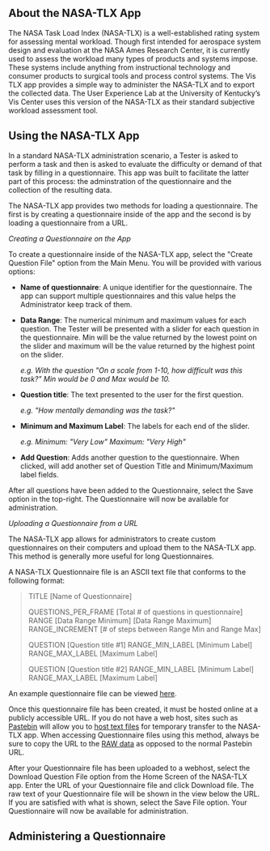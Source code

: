## About the NASA-TLX App ##

The NASA Task Load Index (NASA-TLX) is a well-established rating system for 
assessing mental workload. Though first intended for aerospace system design 
and evaluation at the NASA Ames Research Center, it is currently used to 
assess the workload many types of products and systems impose. These systems 
include anything from instructional technology and consumer products to surgical 
tools and process control systems. The Vis TLX app provides a simple way to 
administer the NASA-TLX and to export the collected data. The User Experience 
Lab at the University of Kentucky’s Vis Center uses this version of the NASA-TLX 
as their standard subjective workload assessment tool.  

## Using the NASA-TLX App ##

In a standard NASA-TLX administration scenario, a Tester is asked to perform a 
task and then is asked to evaluate the difficulty or demand of that task by 
filling in a questionnaire. This app was built to facilitate the latter part of 
this process: the adminstration of the questionnaire and the collection of the 
resulting data.  

The NASA-TLX app provides two methods for loading a questionnaire. The first is 
by creating a questionnaire inside of the app and the second is by loading a 
questionnaire from a URL.  

_Creating a Questionnaire on the App_

To create a questionnaire inside of the NASA-TLX app, select the "Create Question 
File" option from the Main Menu. You will be provided with various options:  

* **Name of questionnaire**: A unique identifier for the questionnaire. The app 
can support multiple questionnaires and this value helps the Administrator keep 
track of them.  

* **Data Range**: The numerical minimum and maximum values for each question. 
The Tester will be presented with a slider for each question in the 
questionnaire. Min will be the value returned by the lowest point on the slider 
and maximum will be the value returned by the highest point on the slider.

    _e.g. With the question "On a scale from 1-10, how difficult was this task?" Min 
would be 0 and Max would be 10._  

* **Question title**: The text presented to the user for the first question.

    _e.g. "How mentally demanding was the task?"_

* **Minimum and Maximum Label**: The labels for each end of the slider.

    _e.g. Minimum: "Very Low" Maximum: "Very High"_

* **Add Question**: Adds another question to the questionnaire. When clicked, 
will add another set of Question Title and Minimum/Maximum label fields.  

After all questions have been added to the Questionnaire, select the Save option 
in the top-right. The Questionnaire will now be available for administration.  

_Uploading a Questionnaire from a URL_

The NASA-TLX app allows for administrators to create custom questionnaires on 
their computers and upload them to the NASA-TLX app. This method is generally 
more useful for long Questionnaires. 

A NASA-TLX Questionnaire file is an ASCII text file that conforms to the 
following format:  

> TITLE \[Name of Questionnaire\]  
>
> QUESTIONS_PER_FRAME \[Total # of questions in questionnaire\]  
> RANGE \[Data Range Minimum\] \[Data Range Maximum\]  
> RANGE_INCREMENT \[# of steps between Range Min and Range Max\]  
>
>
> QUESTION \[Question title #1\]
> RANGE_MIN_LABEL [Minimum Label]  
> RANGE_MAX_LABEL [Maximum Label]  
>
> 
> QUESTION \[Question title #2\]
> RANGE_MIN_LABEL [Minimum Label]  
> RANGE_MAX_LABEL [Maximum Label]  

An example questionnaire file can be viewed [here](https://github.com/viscenter-ios/TLXApp/blob/master/TLXQuestionnaire_Example).  

Once this questionnaire file has been created, it must be hosted online at a 
publicly accessible URL. If you do not have a web host, sites such as [Pastebin](http://pastebin.com)
will allow you to [host text files](http://pastebin.com/zcFfjguA) for temporary transfer to the NASA-TLX app. 
When accessing Questionnaire files using this method, always be sure to copy the URL to the [RAW data](http://pastebin.com/raw.php?i=zcFfjguA) 
as opposed to the normal Pastebin URL.  

After your Questionnaire file has been uploaded to a webhost, select the Download 
Question File option from the Home Screen of the NASA-TLX app. Enter the URL of your 
Questionnaire file and click Download file. The raw text of your Questionnaire file 
will be shown in the view below the URL. If you are satisfied with what is shown, 
select the Save File option. Your Questionnaire will now be available for 
administration.  

## Administering a Questionnaire ##
